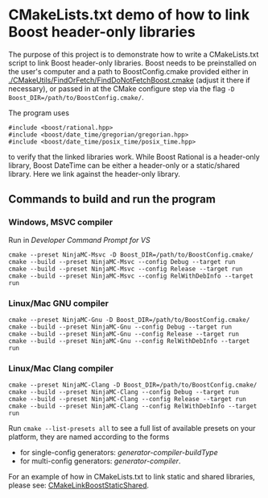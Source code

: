 # CMakeLists.txt demo of how to link Boost header-only libraries

The purpose of this project is to demonstrate how to write a CMakeLists.txt script to link Boost header-only libraries. Boost needs to be preinstalled on the user's computer and a path to BoostConfig.cmake provided either in 
[./CMakeUtils/FindOrFetch/FindDoNotFetchBoost.cmake](./CMakeUtils/FindOrFetch/FindDoNotFetchBoost.cmake)
(adjust it there if necessary), 
or passed in at the CMake configure step via the flag `-D Boost_DIR=/path/to/BoostConfig.cmake/`. 

The program uses 
```
#include <boost/rational.hpp>
#include <boost/date_time/gregorian/gregorian.hpp>
#include <boost/date_time/posix_time/posix_time.hpp>
```
to verify that the linked libraries work. While Boost Rational is a header-only library, Boost DateTime can be either a header-only or a static/shared library. Here we link against the header-only library.

## Commands to build and run the program

### Windows, MSVC compiler

Run in *Developer Command Prompt for VS*

```
cmake --preset NinjaMC-Msvc -D Boost_DIR=/path/to/BoostConfig.cmake/
cmake --build --preset NinjaMC-Msvc --config Debug --target run
cmake --build --preset NinjaMC-Msvc --config Release --target run
cmake --build --preset NinjaMC-Msvc --config RelWithDebInfo --target run
```

### Linux/Mac GNU compiler

```
cmake --preset NinjaMC-Gnu -D Boost_DIR=/path/to/BoostConfig.cmake/
cmake --build --preset NinjaMC-Gnu --config Debug --target run
cmake --build --preset NinjaMC-Gnu --config Release --target run
cmake --build --preset NinjaMC-Gnu --config RelWithDebInfo --target run
```

### Linux/Mac Clang compiler

```
cmake --preset NinjaMC-Clang -D Boost_DIR=/path/to/BoostConfig.cmake/
cmake --build --preset NinjaMC-Clang --config Debug --target run
cmake --build --preset NinjaMC-Clang --config Release --target run
cmake --build --preset NinjaMC-Clang --config RelWithDebInfo --target run
```

Run `cmake --list-presets all` to see a full list of available presets on your platform, they are named according to the forms
- for single-config generators: *generator-compiler-buildType*
- for multi-config generators: *generator-compiler*.


For an example of how in CMakeLists.txt to link static and shared libraries, please see: 
[CMakeLinkBoostStaticShared](https://github.com/MariuszJozef/CMakeLinkBoostStaticShared.git).
